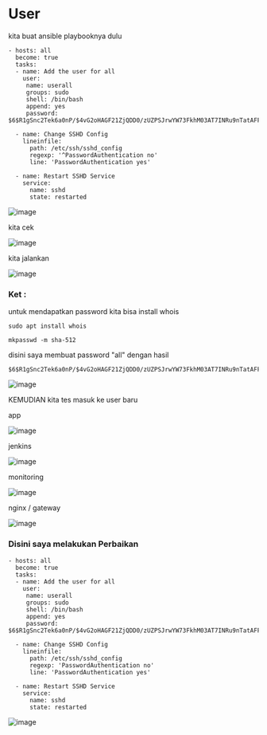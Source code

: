 # User 

kita buat ansible playbooknya dulu

```
- hosts: all
  become: true
  tasks:
  - name: Add the user for all
    user:
     name: userall
     groups: sudo
     shell: /bin/bash
     append: yes
     password: $6$R1gSnc2Tek6a0nP/$4vG2oHAGF21ZjQDD0/zUZPSJrwYW73FkhM03AT7INRu9nTatAFFYHGjPB9thL2D7BPqDnLOWIn.MkqenSAgTc0
     
  - name: Change SSHD Config
    lineinfile:
      path: /etc/ssh/sshd_config
      regexp: '^PasswordAuthentication no'
      line: 'PasswordAuthentication yes'

  - name: Restart SSHD Service
    service:
      name: sshd
      state: restarted
```
![image](https://user-images.githubusercontent.com/99697182/176103315-5eb98c4c-433e-40ce-b84d-f59da82282a6.png)

kita cek

![image](https://user-images.githubusercontent.com/99697182/176103357-de75c2d0-a03a-42b4-ba56-4b01dddcc736.png)

kita jalankan

![image](https://user-images.githubusercontent.com/99697182/176103225-2ee3f40e-888f-4a30-8a64-176794183081.png)


### Ket :

untuk mendapatkan password kita bisa install whois

```
sudo apt install whois
```

```
mkpasswd -m sha-512
```

disini saya membuat password "all" dengan hasil

```
$6$R1gSnc2Tek6a0nP/$4vG2oHAGF21ZjQDD0/zUZPSJrwYW73FkhM03AT7INRu9nTatAFFYHGjPB9thL2D7BPqDnLOWIn.MkqenSAgTc0
```

![image](https://user-images.githubusercontent.com/99697182/176100417-d99e600c-6392-40bf-96eb-cfc6afa6ebd0.png)


KEMUDIAN  kita tes masuk ke user baru 

app

![image](https://user-images.githubusercontent.com/99697182/176103609-47806196-c13c-47c7-b017-7d6c7f7d6995.png)

jenkins

![image](https://user-images.githubusercontent.com/99697182/176103775-fb95f248-971b-4d17-b000-e4a5e6c97c48.png)

monitoring

![image](https://user-images.githubusercontent.com/99697182/176103870-177de621-8c69-4fd9-963a-3b5a6748d5d6.png)

nginx / gateway

![image](https://user-images.githubusercontent.com/99697182/176104022-c7845e86-a90e-4178-8340-58dac122a536.png)


### Disini saya melakukan Perbaikan 

```
- hosts: all
  become: true
  tasks:
  - name: Add the user for all
    user:
     name: userall
     groups: sudo
     shell: /bin/bash
     append: yes
     password: $6$R1gSnc2Tek6a0nP/$4vG2oHAGF21ZjQDD0/zUZPSJrwYW73FkhM03AT7INRu9nTatAFFYHGjPB9thL2D7BPqDnLOWIn.MkqenSAgTc0
     
  - name: Change SSHD Config
    lineinfile:
      path: /etc/ssh/sshd_config
      regexp: 'PasswordAuthentication no'
      line: 'PasswordAuthentication yes'

  - name: Restart SSHD Service
    service:
      name: sshd
      state: restarted
```

![image](https://user-images.githubusercontent.com/99697182/176163329-9a3baf42-8d5d-4cc1-8415-69ee90beddad.png)










